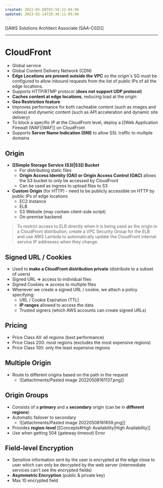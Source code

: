 ```yaml
---
created: 2022-05-08T03:58:22-04:00
updated: 2023-02-14T20:36:11-05:00
---
```

[[AWS Solutions Architect Associate (SAA-C02)]]

---
# CloudFront
- Global service
- Global Content Delivery Network (CDN)
- **Edge Locations are present outside the VPC** so the origin's SG must be configured to allow inbound requests from the list of public IPs of all the edge locations.
- Supports HTTP/RTMP protocol (**does not support UDP protocol**)
- **Caches content at edge locations**, reducing load at the origin
- **Geo Restriction feature**
- Improves performance for both cacheable content (such as images and videos) and dynamic content (such as API acceleration and dynamic site delivery)
- To block a specific IP at the CloudFront level, deploy a [[Web Application Firewall (WAF)|WAF]] on CloudFront
- Supports **Server Name Indication (SNI)** to allow SSL traffic to multiple domains

## Origin
- **[[Simple Storage Service (S3)|S3]] Bucket**
	- For distributing static files
	- **Origin Access Identity (OAl) or Origin Access Control (OAC)** allows the S3 bucket to only be accessed by CloudFront
	- Can be used as ingress to upload files to S3
- **Custom Origin** (for HTTP) - need to be publicly accessible on HTTP by public IPs of edge locations
	- EC2 Instance
	- ELB
	- S3 Website (may contain client-side script)
	- On-premise backend

> To restrict access to ELB directly when it is being used as the origin in a CloudFront distribution, create a VPC Security Group for the ELB and use AWS Lambda to automatically update the CloudFront internal service IP addresses when they change.

## Signed URL / Cookies
- Used to **make a CloudFront distribution private** (distribute to a subset of users)
- Signed URL ⇒ access to individual files
- Signed Cookies ⇒ access to multiple files
- Whenever we create a signed URL / cookie, we attach a policy specifying:
    -   URL / Cookie Expiration (TTL)
    -   **IP ranges** allowed to access the data
    -   Trusted signers (which AWS accounts can create signed URLs)

## Pricing
-   Price Class All: all regions (best performance)
-   Price Class 200: most regions (excludes the most expensive regions)
-   Price Class 100: only the least expensive regions

## Multiple Origin
- Route to different origins based on the path in the request
	- ![[attachments/Pasted image 20220508161137.png]]

## Origin Groups
- Consists of a **primary** and a **secondary** origin (can be in **different regions**)
- Automatic failover to secondary
	- ![[attachments/Pasted image 20220508161659.png]]
- Provides **region-level** [[Concepts#High Availability|High Availability]]
- Use when getting 504 (gateway timeout) Error

## Field-level Encryption
- Sensitive information sent by the user is encrypted at the edge close to user which can only be decrypted by the web server (intermediate services can't see the encrypted fields)
- **Asymmetric Encryption** (public & private key)
- Max 10 encrypted field